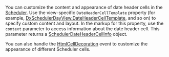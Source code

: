 You can customize the content and appearance of date header cells in the [Scheduler](https://docs.devexpress.com/Blazor/DevExpress.Blazor.DxScheduler). Use the view-specific `DateHeaderCellTemplate` property (for example, [DxSchedulerDayView.DateHeaderCellTemplate](https://docs.devexpress.com/Blazor/DevExpress.Blazor.Base.DxSchedulerDayViewBase.DateHeaderCellTemplate), and so on) to specify custom content and layout. In the markup for this property, use the `context` parameter to access information about the date header cell. This parameter returns a [SchedulerDateHeaderCellInfo](https://docs.devexpress.com/Blazor/DevExpress.Blazor.SchedulerDateHeaderCellInfo) object. 

You can also handle the [HtmlCellDecoration](https://docs.devexpress.com/Blazor/DevExpress.Blazor.DxScheduler.HtmlCellDecoration) event to customize the appearance of different Scheduler cells.